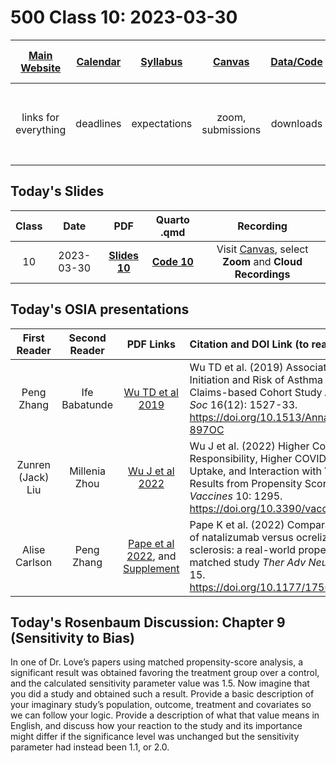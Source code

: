 # 500 Class 10: 2023-03-30

[Main Website](https://thomaselove.github.io/500-2023/) | [Calendar](https://thomaselove.github.io/500-2023/calendar.html) | [Syllabus](https://thomaselove.github.io/500-syllabus-2023) | [Canvas](https://canvas.case.edu) | [Data/Code](https://github.com/THOMASELOVE/500-data) |  [Sources](https://github.com/THOMASELOVE/500-classes-2023/tree/main/sources) | For help, email
:-----------: | :--------------: | :----------: | :---------: | :-------------: | :------: | :-----------: 
links for everything | deadlines | expectations | zoom, submissions | downloads | to read | `Thomas` dot `Love` at `case` dot `edu`

## Today's Slides

Class | Date | PDF | Quarto .qmd | Recording
:---: | :--------: | :------: | :------: | :-------------:
10 | 2023-03-30 | **[Slides 10](https://github.com/THOMASELOVE/500-slides-2023/blob/main/500_slides10.pdf)** | **[Code 10](https://github.com/THOMASELOVE/500-slides-2023/blob/main/500_slides10.qmd)** | Visit [Canvas](https://canvas.case.edu/), select **Zoom** and **Cloud Recordings**

## Today's OSIA presentations

First Reader | Second Reader | PDF Links | Citation and DOI Link (to read the Abstract)
:-----------: | :-----------: | :---------: | :-------------------------------------------------------------------------
Peng Zhang | Ife Babatunde | [Wu TD et al 2019](pdf/wu_2019.pdf) | Wu TD et al. (2019) Association of Metformin Initiation and Risk of Asthma Exacerbation: A Claims-based Cohort Study *Ann Am Thorac Soc* 16(12): 1527-33. https://doi.org/10.1513/AnnalsATS.201812-897OC
Zunren (Jack) Liu | Millenia Zhou | [Wu J et al 2022](pdf/wu_2022.pdf) | Wu J et al. (2022) Higher Collective Responsibility, Higher COVID-19 Vaccine Uptake, and Interaction with Vaccine Attitude: Results from Propensity Score Matching *Vaccines* 10: 1295. https://doi.org/10.3390/vaccines10081295
Alise Carlson | Peng Zhang | [Pape et al 2022](pdf/pape_2022.pdf), and [Supplement](pdf/pape_2022_supplement.pdf) | Pape K et al. (2022) Comparative effectiveness of natalizumab versus ocrelizumab in multiple sclerosis: a real-world propensity score–matched study *Ther Adv Neurol Disord* 15: 1-15. https://doi.org/10.1177/17562864221142924

## Today's Rosenbaum Discussion: Chapter 9 (Sensitivity to Bias)

In one of Dr. Love’s papers using matched propensity-score analysis, a significant result was obtained favoring the treatment group over a control, and the calculated sensitivity parameter value was 1.5. Now imagine that you did a study and obtained such a result. Provide a basic description of your imaginary study’s population, outcome, treatment and covariates so we can follow your logic. Provide a description of what that value means in English, and discuss how your reaction to the study and its importance might differ if the significance level was unchanged but the sensitivity parameter had instead been 1.1, or 2.0.


